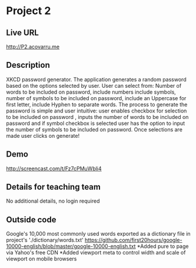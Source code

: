# Project 2

## Live URL
<http://P2.acovarru.me>

## Description
XKCD password generator.
The application generates a random password based on the options selected by user. User can select from:
Number of words to be included on password,
include numbers
include symbols,
number of symbols to be included on password,
include an Uppercase for first letter,
include Hyphen to separate words.
The process to generate the password is simple and user intuitive: user enables checkbox for selection to be included on password , inputs the number of words to be included on password and if symbol checkbox is selected user has the option to input the number of symbols to be included on password. Once selections are made user clicks on generate!



## Demo
http://screencast.com/t/Fz7cPMuWbli4

## Details for teaching team
No additional details, no login required



## Outside code
Google's 10,000 most commonly used words exported as a dictionary file in project's './dictionary/words.txt'
https://github.com/first20hours/google-10000-english/blob/master/google-10000-english.txt
*Added pure to page via Yahoo's free CDN 
*Added viewport meta to control width and scale of viewport on mobile browsers 